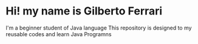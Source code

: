 # Hi! my name is Gilberto Ferrari
I'm a beginner student of Java language
This repository is designed to my reusable codes and learn Java Programns
